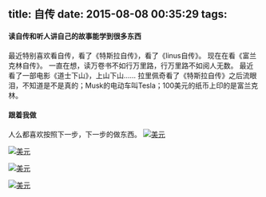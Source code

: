 title: 自传
date: 2015-08-08 00:35:29
tags:
---
#### 读自传和听人讲自己的故事能学到很多东西
最近特别喜欢看自传，看了《特斯拉自传》，看了《linus自传》。
现在在看《富兰克林自传》。
一直在想，读万卷书不如行万里路，行万里路不如阅人无数。
最近看了一部电影《道士下山》，上山下山……
拉里佩奇看了《特斯拉自传》之后流眼泪，不知道是不是真的；Musk的电动车叫Tesla；100美元的纸币上印的是富兰克林。
#### 跟着我做
人么都喜欢按照下一步，下一步的做东西。
[![美元](http://7xkghz.com1.z0.glb.clouddn.com/20150808_meiyuan1.jpg "美元")](http://7xkghz.com1.z0.glb.clouddn.com/20150808_meiyuan1.jpg "美元")

[![美元](http://7xkghz.com1.z0.glb.clouddn.com/20150808_meiyuan2.jpg "美元")](http://7xkghz.com1.z0.glb.clouddn.com/20150808_meiyuan2.jpg "美元")

[![美元](http://7xkghz.com1.z0.glb.clouddn.com/20150808_meiyuan4.jpg "美元")](http://7xkghz.com1.z0.glb.clouddn.com/20150808_meiyuan4.jpg "美元")

[![美元](http://7xkghz.com1.z0.glb.clouddn.com/20150808_meiyuan3.jpg "美元")](http://7xkghz.com1.z0.glb.clouddn.com/20150808_meiyuan3.jpg "美元")
